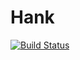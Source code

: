 # Hank

[![Build Status](https://travis-ci.com/3ldr0n/hank.svg?branch=master)](https://travis-ci.com/3ldr0n/hank)
